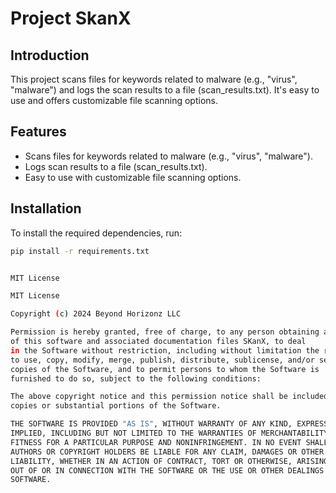# Project SkanX

## Introduction
This project scans files for keywords related to malware (e.g., "virus", "malware") and logs the scan results to a file (scan_results.txt). It's easy to use and offers customizable file scanning options.

## Features
- Scans files for keywords related to malware (e.g., "virus", "malware").
- Logs scan results to a file (scan_results.txt).
- Easy to use with customizable file scanning options.

## Installation
To install the required dependencies, run:
```bash
pip install -r requirements.txt


MIT License

MIT License

Copyright (c) 2024 Beyond Horizonz LLC

Permission is hereby granted, free of charge, to any person obtaining a copy
of this software and associated documentation files SKanX, to deal
in the Software without restriction, including without limitation the rights
to use, copy, modify, merge, publish, distribute, sublicense, and/or sell
copies of the Software, and to permit persons to whom the Software is
furnished to do so, subject to the following conditions:

The above copyright notice and this permission notice shall be included in all
copies or substantial portions of the Software.

THE SOFTWARE IS PROVIDED "AS IS", WITHOUT WARRANTY OF ANY KIND, EXPRESS OR
IMPLIED, INCLUDING BUT NOT LIMITED TO THE WARRANTIES OF MERCHANTABILITY,
FITNESS FOR A PARTICULAR PURPOSE AND NONINFRINGEMENT. IN NO EVENT SHALL THE
AUTHORS OR COPYRIGHT HOLDERS BE LIABLE FOR ANY CLAIM, DAMAGES OR OTHER
LIABILITY, WHETHER IN AN ACTION OF CONTRACT, TORT OR OTHERWISE, ARISING FROM,
OUT OF OR IN CONNECTION WITH THE SOFTWARE OR THE USE OR OTHER DEALINGS IN THE
SOFTWARE.
